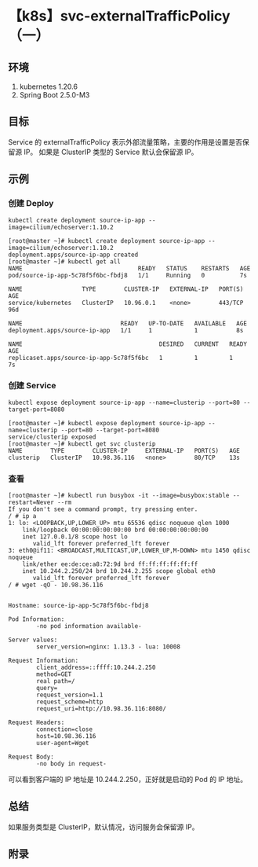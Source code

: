 # 【k8s】svc-externalTrafficPolicy（一）

## 环境

1. kubernetes 1.20.6
2. Spring Boot 2.5.0-M3

## 目标

Service 的 externalTrafficPolicy 表示外部流量策略，主要的作用是设置是否保留源 IP。
如果是 ClusterIP 类型的 Service 默认会保留源 IP。

## 示例

### 创建 Deploy

`kubectl create deployment source-ip-app --image=cilium/echoserver:1.10.2`

```
[root@master ~]# kubectl create deployment source-ip-app --image=cilium/echoserver:1.10.2
deployment.apps/source-ip-app created
[root@master ~]# kubectl get all
NAME                                 READY   STATUS    RESTARTS   AGE
pod/source-ip-app-5c78f5f6bc-fbdj8   1/1     Running   0          7s

NAME                 TYPE        CLUSTER-IP   EXTERNAL-IP   PORT(S)   AGE
service/kubernetes   ClusterIP   10.96.0.1    <none>        443/TCP   96d

NAME                            READY   UP-TO-DATE   AVAILABLE   AGE
deployment.apps/source-ip-app   1/1     1            1           8s

NAME                                       DESIRED   CURRENT   READY   AGE
replicaset.apps/source-ip-app-5c78f5f6bc   1         1         1       7s
```

### 创建 Service

`kubectl expose deployment source-ip-app --name=clusterip --port=80 --target-port=8080`

```
[root@master ~]# kubectl expose deployment source-ip-app --name=clusterip --port=80 --target-port=8080
service/clusterip exposed
[root@master ~]# kubectl get svc clusterip
NAME        TYPE        CLUSTER-IP     EXTERNAL-IP   PORT(S)   AGE
clusterip   ClusterIP   10.98.36.116   <none>        80/TCP    13s
```

### 查看

```
[root@master ~]# kubectl run busybox -it --image=busybox:stable --restart=Never --rm
If you don't see a command prompt, try pressing enter.
/ # ip a
1: lo: <LOOPBACK,UP,LOWER_UP> mtu 65536 qdisc noqueue qlen 1000
    link/loopback 00:00:00:00:00:00 brd 00:00:00:00:00:00
    inet 127.0.0.1/8 scope host lo
       valid_lft forever preferred_lft forever
3: eth0@if11: <BROADCAST,MULTICAST,UP,LOWER_UP,M-DOWN> mtu 1450 qdisc noqueue
    link/ether ee:de:ce:a8:72:9d brd ff:ff:ff:ff:ff:ff
    inet 10.244.2.250/24 brd 10.244.2.255 scope global eth0
       valid_lft forever preferred_lft forever
/ # wget -qO - 10.98.36.116


Hostname: source-ip-app-5c78f5f6bc-fbdj8

Pod Information:
        -no pod information available-

Server values:
        server_version=nginx: 1.13.3 - lua: 10008

Request Information:
        client_address=::ffff:10.244.2.250
        method=GET
        real path=/
        query=
        request_version=1.1
        request_scheme=http
        request_uri=http://10.98.36.116:8080/

Request Headers:
        connection=close
        host=10.98.36.116
        user-agent=Wget

Request Body:
        -no body in request-
```

可以看到客户端的 IP 地址是 10.244.2.250，正好就是启动的 Pod 的 IP 地址。

## 总结

如果服务类型是 ClusterIP，默认情况，访问服务会保留源 IP。

## 附录
